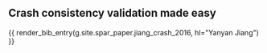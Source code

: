 ## Crash consistency validation made easy

{{ render_bib_entry(g.site.spar_paper.jiang_crash_2016, hl="Yanyan Jiang") }}

